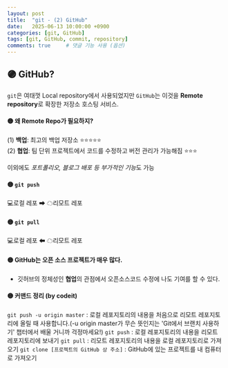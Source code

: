 ```yaml
---
layout: post
title:  "git - (2) GitHub"
date:   2025-06-13 10:00:00 +0900
categories: [git, GitHub]
tags: [git, GitHub, commit, repository]
comments: true     # 댓글 기능 사용 (옵션)
---
```


## 🟣 GitHub? 
`git`은 여태껏 Local repository에서 사용되었지만
`GitHub`는 이것을 **Remote repository**로 확장한 저장소 호스팅 서비스.

#### 🟡 왜 Remote Repo가 필요하지?

(1) **백업**: 최고의 백업 저장소 ⭐⭐⭐⭐⭐  
(2) **협업**: 팀 단위 프로젝트에서 코드를 수정하고 버전 관리가 가능해짐 ⭐⭐⭐  

이외에도 *포트폴리오, 블로그 배포 등 부가적인 기능*도 가능

#### 🟡 `git push`
💻로컬 레포 ➡ ☁리모트 레포

#### 🟡 `git pull`
💻로컬 레포 ⬅ ☁리모트 레포

#### 🟡 GitHub는 오픈 소스 프로젝트가 매우 많다.
- 깃허브의 정체성인 **협업**의 관점에서 오픈소스코드 수정에 나도 기여를 할 수 있다.


#### 🟡 커맨드 정리 (by codeit)
`git push -u origin master` : 로컬 레포지토리의 내용을 처음으로 리모트 레포지토리에 올릴 때 사용합니다.(-u origin master가 무슨 뜻인지는 'Git에서 브랜치 사용하기' 챕터에서 배울 거니까 걱정마세요!)
`git push` : 로컬 레포지토리의 내용을 리모트 레포지토리에 보내기
`git pull` : 리모트 레포지토리의 내용을 로컬 레포지토리로 가져오기
`git clone [프로젝트의 GitHub 상 주소]` : GitHub에 있는 프로젝트를 내 컴퓨터로 가져오기